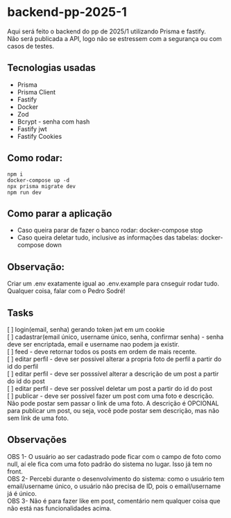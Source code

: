 # backend-pp-2025-1
Aqui será feito o backend do pp de 2025/1 utilizando Prisma e fastify.<br/>
Não será publicada a API, logo não se estressem com a segurança ou com casos de testes.
## Tecnologias usadas
+ Prisma
+ Prisma Client
+ Fastify
+ Docker
+ Zod
+ Bcrypt - senha com hash
+ Fastify jwt
+ Fastify Cookies
## Como rodar:
```
npm i
docker-compose up -d
npx prisma migrate dev
npm run dev
```
## Como parar a aplicação
+ Caso queira parar de fazer o banco rodar: docker-compose stop
+ Caso queira deletar tudo, inclusive as informações das tabelas: docker-compose down
## Observação:
Criar um .env exatamente igual ao .env.example para cnseguir rodar tudo.
Qualquer coisa, falar com o Pedro Sodré!

## Tasks
[ ] login(email, senha) gerando token jwt em um cookie<br>
[ ] cadastrar(email único, username único, senha, confirmar senha) - senha deve ser encriptada, email e username nao podem ja existir.<br>
[ ] feed - deve retornar todos os posts em ordem de mais recente.<br>
[ ] editar perfil - deve ser possivel alterar a propria foto de perfil a partir do id do perfil<br>
[ ] editar perfil - deve ser posssível alterar a descrição de um post a partir do id do post<br>
[ ] editar perfil - deve ser possível deletar um post a partir do id do post<br>
[ ] publicar - deve ser possível fazer um post com uma foto e descrição. Não pode postar sem passar o link de uma foto. A descrição é OPCIONAL para publicar um post, ou seja, você pode postar sem descrição, mas não sem link de uma foto.<br>

## Observações
OBS 1- O usuário ao ser cadastrado pode ficar com o campo de foto como null, aí ele fica com uma foto padrão do sistema no lugar. Isso já tem no front.<br>
OBS 2- Percebi durante o desenvolvimento do sistema: como o usuário tem email/username único, o usuário não precisa de ID, pois o email/username já é único.<br>
OBS 3- Não é para fazer like em post, comentário nem qualquer coisa que não está nas funcionalidades acima.<br>